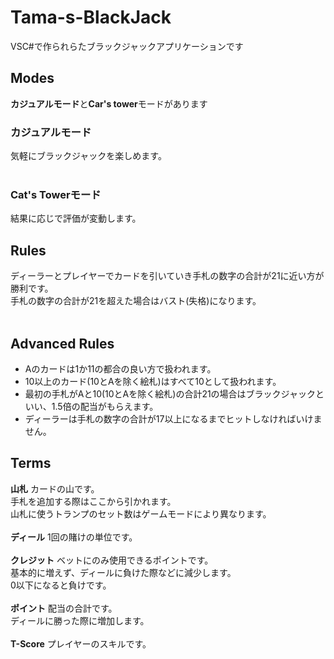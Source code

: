 # Tama-s-BlackJack
VSC#で作られらたブラックジャックアプリケーションです

## Modes
**カジュアルモード**と**Car's tower**モードがあります
### カジュアルモード
気軽にブラックジャックを楽しめます。<br>
<br>
### Cat's Towerモード
結果に応じで評価が変動します。<br>

## Rules
ディーラーとプレイヤーでカードを引いていき手札の数字の合計が21に近い方が勝利です。<br>
手札の数字の合計が21を超えた場合はバスト(失格)になります。<br>
<br>
## Advanced Rules
* Aのカードは1か11の都合の良い方で扱われます。
* 10以上のカード(10とAを除く絵札)はすべて10として扱われます。
* 最初の手札がAと10(10とAを除く絵札)の合計21の場合はブラックジャックといい、1.5倍の配当がもらえます。
* ディーラーは手札の数字の合計が17以上になるまでヒットしなければいけません。
## Terms
**山札** カードの山です。<br>
手札を追加する際はここから引かれます。<br>
山札に使うトランプのセット数はゲームモードにより異なります。<br>
<br>
**ディール** 1回の賭けの単位です。<br>
<br>
**クレジット** ベットにのみ使用できるポイントです。<br>
基本的に増えず、ディールに負けた際などに減少します。<br>
0以下になると負けです。<br>
<br>
**ポイント** 配当の合計です。<br>
ディールに勝った際に増加します。<br>
<br>
**T-Score** プレイヤーのスキルです。<br>
<br>
